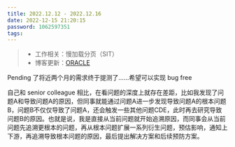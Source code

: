 ```yaml
---
title: 2022.12.12 - 2022.12.16
date: 2022-12-15 21:20:15
password: 1062597351
tags:
---
```


> - 工作相关：慢加载分页（SIT）
> - 博客更新：[ORACLE](../../../12/15/oracle/)

Pending 了将近两个月的需求终于提测了......希望可以实现 bug free

自己和 senior colleague 相比，在看问题的深度上就存在差距，比如我发现了问题A和导致问题A的原因，但同事就能通过问题A进一步发现导致问题A的根本问题B，问题B不仅仅导致了问题A，还会触发一些其他问题CDE，此时再去研究导致问题B的原因。也就是说，我是直接从当前问题就开始追溯原因，而同事会从当前问题先追溯更根本的问题，再从根本问题扩展一系列衍生问题，预估影响，通知上下游，再追溯导致根本问题的原因，最后提出解决方案和后续预防方案。